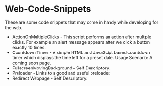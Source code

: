 # Web-Code-Snippets
These are some code snippets that may come in handy while developing for the web. 
* ActionOnMultipleClicks - This script performs an action after multiple clicks. For example an alert message appears after we click a button exactly 10 times.
* Countdown Timer - A simple HTML and JavaScipt based countdown timer which displays the time left for a preset date. Usage Scenario: A coming soon page.
* FullscreenMovingBackground - Self Descriptory.
* Preloader - Links to a good and useful preloader. 
* Redirect Webpage - Self Descriptory.
